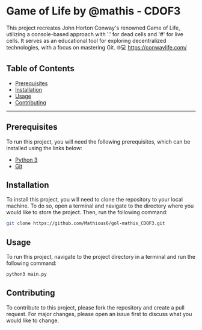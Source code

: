 # Game of Life by @mathis - CDOF3

This project recreates John Horton Conway's renowned Game of Life, utilizing a console-based approach with '.' for dead 
cells and '#' for live cells. It serves as an educational tool for exploring decentralized technologies, with a focus 
on mastering Git. 🌐💻
https://conwaylife.com/

## Table of Contents

- [Prerequisites](#prerequisites)
- [Installation](#installation)
- [Usage](#usage)
- [Contributing](#contributing)

***

## Prerequisites

To run this project, you will need the following prerequisites, which can be installed using the links below:

- [Python 3](https://www.python.org/downloads/)
- [Git](https://git-scm.com/downloads)

## Installation

To install this project, you will need to clone the repository to your local machine. To do so, open a terminal and
navigate to the directory where you would like to store the project. Then, run the following command:

```bash
git clone https://github.com/Mathious6/gol-mathis_CDOF3.git
```

## Usage

To run this project, navigate to the project directory in a terminal and run the following command:

```bash
python3 main.py
```

## Contributing

To contribute to this project, please fork the repository and create a pull request. For major changes, please open an
issue first to discuss what you would like to change.
